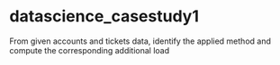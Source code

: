 # datascience_casestudy1
From given accounts and tickets data, identify the applied method and compute the corresponding additional load
